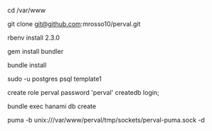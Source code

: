 

cd /var/www

git clone git@github.com:mrosso10/perval.git

rbenv install 2.3.0

gem install bundler

bundle install

sudo -u postgres psql template1

create role perval password 'perval' createdb login;

bundle exec hanami db create

puma -b unix:///var/www/perval/tmp/sockets/perval-puma.sock -d

